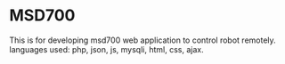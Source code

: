 # MSD700
This is for developing msd700 web application to control robot remotely.  languages used: php, json, js, mysqli, html, css, ajax.
